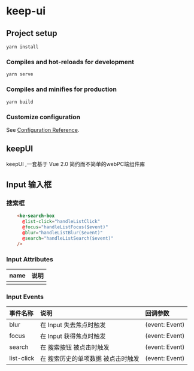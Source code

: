 # keep-ui

## Project setup
```
yarn install
```

### Compiles and hot-reloads for development
```
yarn serve
```

### Compiles and minifies for production
```
yarn build
```

### Customize configuration
See [Configuration Reference](https://cli.vuejs.org/config/).


## keepUI 

keepUI ,一套基于 Vue 2.0 简约而不简单的webPC端组件库



##  Input 输入框

### 搜索框

```html
	<ke-search-box 
      @list-click="handleListClick"
      @focus="handleListFocus($event)"
      @blur="handleListBlur($event)"
      @search="handleListSearch($event)" 
	/>
```

### Input Attributes

| name | 说明 |
| :--- | :--- |
|      |      |

### Input Events

| 事件名称 | 说明                    | 回调参数                  |
| :------- | :---------------------- | :------------------------ |
| blur     | 在 Input 失去焦点时触发 | (event: Event)            |
| focus    | 在 Input 获得焦点时触发 | (event: Event)            |
| search   | 在 搜索按钮 被点击时触发 | (event: Event) |
| list-click   | 在 搜索历史的单项数据 被点击时触发 | (event: Event) |


